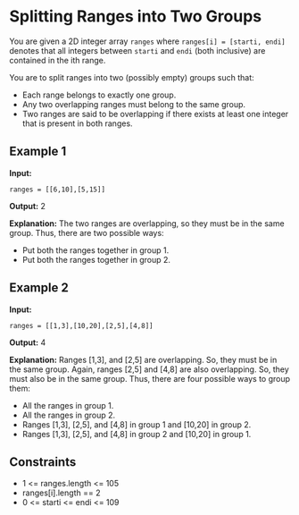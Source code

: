 # Splitting Ranges into Two Groups

You are given a 2D integer array `ranges` where `ranges[i] = [starti, endi]` denotes that all integers between `starti` and `endi` (both inclusive) are contained in the ith range.

You are to split ranges into two (possibly empty) groups such that:
- Each range belongs to exactly one group.
- Any two overlapping ranges must belong to the same group.
- Two ranges are said to be overlapping if there exists at least one integer that is present in both ranges.

## Example 1

**Input:**

```
ranges = [[6,10],[5,15]]
```

**Output:** 2

**Explanation:**
The two ranges are overlapping, so they must be in the same group.
Thus, there are two possible ways:
- Put both the ranges together in group 1.
- Put both the ranges together in group 2.

## Example 2

**Input:**

```
ranges = [[1,3],[10,20],[2,5],[4,8]]
```

**Output:** 4

**Explanation:**
Ranges [1,3], and [2,5] are overlapping. So, they must be in the same group.
Again, ranges [2,5] and [4,8] are also overlapping. So, they must also be in the same group.
Thus, there are four possible ways to group them:
- All the ranges in group 1.
- All the ranges in group 2.
- Ranges [1,3], [2,5], and [4,8] in group 1 and [10,20] in group 2.
- Ranges [1,3], [2,5], and [4,8] in group 2 and [10,20] in group 1.

## Constraints

- 1 <= ranges.length <= 105
- ranges[i].length == 2
- 0 <= starti <= endi <= 109
